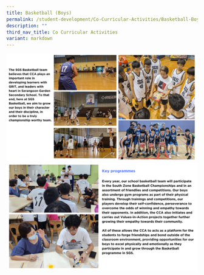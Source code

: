 ```yaml
---
title: Basketball (Boys)
permalink: /student-development/Co-Curricular-Activities/Basketball-Boys/
description: ""
third_nav_title: Co Curricular Activities
variant: markdown
---
```

![](/images/basketball2024%20(1).png)
![](/images/basketball2024%20(2).png)